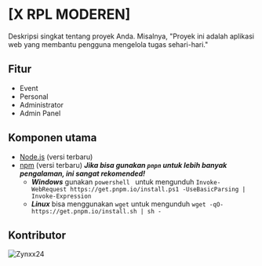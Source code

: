 # [X RPL MODEREN]

Deskripsi singkat tentang proyek Anda. Misalnya, "Proyek ini adalah aplikasi web yang membantu pengguna mengelola tugas sehari-hari."

## Fitur

- Event 
- Personal
- Administrator
- Admin Panel

## Komponen utama

- [Node.js](https://nodejs.org/) (versi terbaru)
- [npm](https://www.npmjs.com/) (versi terbaru)
***Jika bisa gunakan ```pnpn``` untuk lebih banyak pengalaman, ini sangat rekomended!***
  - ***Windows*** gunakan ```powershell ``` untuk mengunduh
    ```Invoke-WebRequest https://get.pnpm.io/install.ps1 -UseBasicParsing | Invoke-Expression```
  - ***Linux*** bisa menggunakan ```wget``` untuk mengunduh
    ```wget -qO- https://get.pnpm.io/install.sh | sh -```

## Kontributor

![Zynxx24]([https://example.com/path/to/your/image.png](https://avatars.githubusercontent.com/u/136204040?v=4))
